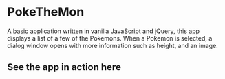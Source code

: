 # PokeTheMon

A basic application written in vanilla JavaScript and jQuery, this app displays a list of a few of the Pokemons.  When a Pokemon is selected, a dialog window opens with more information such as height, and an image.
 
## See the app in action here

[](https://vidyamuniraju.github.io/PokeTheMon/)
